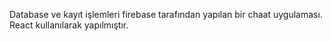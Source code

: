 Database ve kayıt işlemleri firebase tarafından yapılan bir chaat uygulaması. React kullanılarak yapılmıştır.
